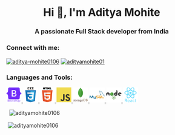 <h1 align="center">Hi 👋, I'm Aditya Mohite</h1>
<h3 align="center">A passionate Full Stack developer from India</h3>


<h3 align="left">Connect with me:</h3>
<p align="left">
<a href="https://linkedin.com/in/aditya-mohite0106" target="blank"><img align="center" src="https://raw.githubusercontent.com/rahuldkjain/github-profile-readme-generator/master/src/images/icons/Social/linked-in-alt.svg" alt="aditya-mohite0106" height="30" width="40" /></a>
<a href="https://www.codechef.com/users/adityamohite01" target="blank"><img align="center" src="https://cdn.jsdelivr.net/npm/simple-icons@3.1.0/icons/codechef.svg" alt="adityamohite01" height="30" width="40" /></a>
</p>

<h3 align="left">Languages and Tools:</h3>
<p align="left"> <a href="https://getbootstrap.com" target="_blank" rel="noreferrer"> <img src="https://raw.githubusercontent.com/devicons/devicon/master/icons/bootstrap/bootstrap-plain-wordmark.svg" alt="bootstrap" width="40" height="40"/> </a> <a href="https://www.w3schools.com/css/" target="_blank" rel="noreferrer"> <img src="https://raw.githubusercontent.com/devicons/devicon/master/icons/css3/css3-original-wordmark.svg" alt="css3" width="40" height="40"/> </a> <a href="https://www.w3.org/html/" target="_blank" rel="noreferrer"> <img src="https://raw.githubusercontent.com/devicons/devicon/master/icons/html5/html5-original-wordmark.svg" alt="html5" width="40" height="40"/> </a> <a href="https://developer.mozilla.org/en-US/docs/Web/JavaScript" target="_blank" rel="noreferrer"> <img src="https://raw.githubusercontent.com/devicons/devicon/master/icons/javascript/javascript-original.svg" alt="javascript" width="40" height="40"/> </a> <a href="https://www.mongodb.com/" target="_blank" rel="noreferrer"> <img src="https://raw.githubusercontent.com/devicons/devicon/master/icons/mongodb/mongodb-original-wordmark.svg" alt="mongodb" width="40" height="40"/> </a> <a href="https://www.mysql.com/" target="_blank" rel="noreferrer"> <img src="https://raw.githubusercontent.com/devicons/devicon/master/icons/mysql/mysql-original-wordmark.svg" alt="mysql" width="40" height="40"/> </a> <a href="https://nodejs.org" target="_blank" rel="noreferrer"> <img src="https://raw.githubusercontent.com/devicons/devicon/master/icons/nodejs/nodejs-original-wordmark.svg" alt="nodejs" width="40" height="40"/> </a> <a href="https://reactjs.org/" target="_blank" rel="noreferrer"> <img src="https://raw.githubusercontent.com/devicons/devicon/master/icons/react/react-original-wordmark.svg" alt="react" width="40" height="40"/> </a> </p>

<p>&nbsp;
  <img align="center" src="https://github-readme-stats.vercel.app/api?username=adityamohite0106&show_icons=true&locale=en&hide=stars,prs,issues,contribs" alt="adityamohite0106" />
</p>


<p>&nbsp;<img align="center" src="https://github-readme-stats.vercel.app/api?username=adityamohite0106&show_icons=true&locale=en" alt="adityamohite0106" /></p>
